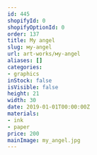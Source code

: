 ```yaml
---
id: 445
shopifyId: 0
shopifyOptionId: 0
order: 137
title: Мy angel
slug: мy-angel
url: art-works/мy-angel
aliases: []
categories:
- graphics
inStock: false
isVisible: false
height: 21
width: 30
date: 2019-01-01T00:00:00Z
materials:
- ink
- paper
price: 200
mainImage: my_angel.jpg
---
```

